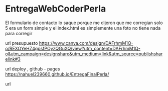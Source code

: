 # EntregaWebCoderPerla

El formulario de contacto lo saque porque me dijeron que me corregian solo 5 era un form simple y el index.html es simplemente una foto no tiene nada para corregir


url presupuesto
https://www.canva.com/design/DAFrhmM1Q-o/REXOYeHZ4gpsfPOyzQGuXQ/view?utm_content=DAFrhmM1Q-o&utm_campaign=designshare&utm_medium=link&utm_source=publishsharelink#3

url deploy , github - pages
https://nahuel239660.github.io/EntregaFinalPerla/

url 
